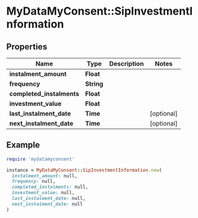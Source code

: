 # MyDataMyConsent::SipInvestmentInformation

## Properties

| Name | Type | Description | Notes |
| ---- | ---- | ----------- | ----- |
| **instalment_amount** | **Float** |  |  |
| **frequency** | **String** |  |  |
| **completed_instalments** | **Float** |  |  |
| **investment_value** | **Float** |  |  |
| **last_instalment_date** | **Time** |  | [optional] |
| **next_instalment_date** | **Time** |  | [optional] |

## Example

```ruby
require 'mydatamyconsent'

instance = MyDataMyConsent::SipInvestmentInformation.new(
  instalment_amount: null,
  frequency: null,
  completed_instalments: null,
  investment_value: null,
  last_instalment_date: null,
  next_instalment_date: null
)
```

